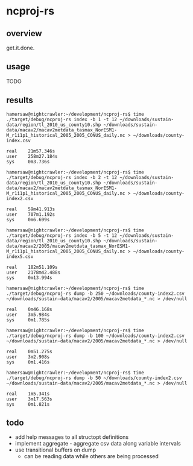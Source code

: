 # ncproj-rs
## overview
get.it.done.

## usage
TODO

## results
    hamersaw@nightcrawler:~/development/ncproj-rs$ time ./target/debug/ncproj-rs index -b 1 -t 12 ~/downloads/sustain-data/region/tl_2010_us_county10.shp ~/downloads/sustain-data/macav2/macav2metdata_tasmax_NorESM1-M_r1i1p1_historical_2005_2005_CONUS_daily.nc > ~/downloads/county-index.csv

    real	21m57.346s
    user	258m27.184s
    sys     0m3.736s

    hamersaw@nightcrawler:~/development/ncproj-rs$ time ./target/debug/ncproj-rs index -b 2 -t 12 ~/downloads/sustain-data/region/tl_2010_us_county10.shp ~/downloads/sustain-data/macav2/macav2metdata_tasmax_NorESM1-M_r1i1p1_historical_2005_2005_CONUS_daily.nc > ~/downloads/county-index2.csv

    real	59m41.913s
    user	707m1.192s
    sys	    0m6.699s

    hamersaw@nightcrawler:~/development/ncproj-rs$ time ./target/debug/ncproj-rs index -b 5 -t 12 ~/downloads/sustain-data/region/tl_2010_us_county10.shp ~/downloads/sustain-data/macav2/2005/macav2metdata_tasmax_NorESM1-M_r1i1p1_historical_2005_2005_CONUS_daily.nc > ~/downloads/county-index5.csv

    real	182m51.109s
    user	2178m42.488s
    sys	    0m13.994s

    hamersaw@nightcrawler:~/development/ncproj-rs$ time ./target/debug/ncproj-rs dump -b 250 ~/downloads/county-index2.csv ~/downloads/sustain-data/macav2/2005/macav2metdata_*.nc > /dev/null

    real	0m46.168s
    user	3m5.984s
    sys	    0m1.785s

    hamersaw@nightcrawler:~/development/ncproj-rs$ time ./target/debug/ncproj-rs dump -b 100 ~/downloads/county-index2.csv ~/downloads/sustain-data/macav2/2005/macav2metdata_*.nc > /dev/null

    real	0m51.275s
    user	3m2.908s
    sys	    0m1.416s

    hamersaw@nightcrawler:~/development/ncproj-rs$ time ./target/debug/ncproj-rs dump -b 50 ~/downloads/county-index2.csv ~/downloads/sustain-data/macav2/2005/macav2metdata_*.nc > /dev/null

    real	1m5.341s
    user	3m17.563s
    sys	    0m1.821s

## todo
- add help messages to all structopt definitions
- implement aggregate - aggregate csv data along variable intervals
- use transitional buffers on dump
    - can be reading data while others are being processed
